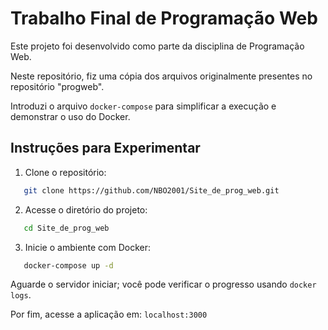 # Trabalho Final de Programação Web

Este projeto foi desenvolvido como parte da disciplina de Programação Web.

Neste repositório, fiz uma cópia dos arquivos originalmente presentes no repositório "progweb".

Introduzi o arquivo `docker-compose` para simplificar a execução e demonstrar o uso do Docker.

## Instruções para Experimentar

1. Clone o repositório:

```bash
   git clone https://github.com/NBO2001/Site_de_prog_web.git
```

2. Acesse o diretório do projeto:

```bash
   cd Site_de_prog_web
```

3. Inicie o ambiente com Docker:

```bash
   docker-compose up -d

```

Aguarde o servidor iniciar; você pode verificar o progresso usando ``docker logs``.


Por fim, acesse a aplicação em: ```localhost:3000```